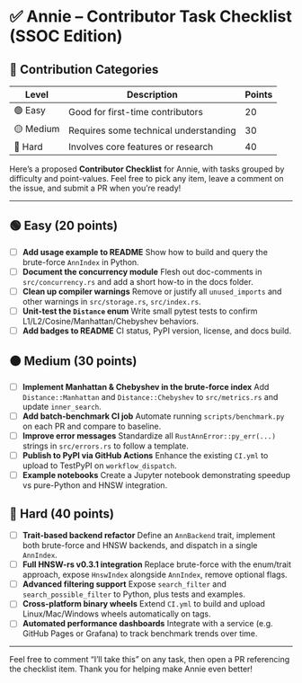 

# ✅ Annie – Contributor Task Checklist (SSOC Edition)



## 📌 Contribution Categories

| Level     | Description                           | Points |
| --------- | ------------------------------------- | ------ |
| 🟢 Easy   | Good for first-time contributors      | 20     |
| 🟡 Medium | Requires some technical understanding | 30     |
| 🔴 Hard   | Involves core features or research    | 40     |

Here’s a proposed **Contributor Checklist** for Annie, with tasks grouped by difficulty and point-values. Feel free to pick any item, leave a comment on the issue, and submit a PR when you’re ready!

---

## 🟢 Easy (20 points)

* [ ] **Add usage example to README**
  Show how to build and query the brute-force `AnnIndex` in Python.
* [ ] **Document the concurrency module**
  Flesh out doc-comments in `src/concurrency.rs` and add a short how-to in the docs folder.
* [ ] **Clean up compiler warnings**
  Remove or justify all `unused_imports` and other warnings in `src/storage.rs`, `src/index.rs`.
* [ ] **Unit-test the `Distance` enum**
  Write small pytest tests to confirm L1/L2/Cosine/Manhattan/Chebyshev behaviors.
* [ ] **Add badges to README**
  CI status, PyPI version, license, and docs build.

## 🟠 Medium (30 points)

* [ ] **Implement Manhattan & Chebyshev in the brute-force index**
  Add `Distance::Manhattan` and `Distance::Chebyshev` to `src/metrics.rs` and update `inner_search`.
* [ ] **Add batch-benchmark CI job**
  Automate running `scripts/benchmark.py` on each PR and compare to baseline.
* [ ] **Improve error messages**
  Standardize all `RustAnnError::py_err(...)` strings in `src/errors.rs` to follow a template.
* [ ] **Publish to PyPI via GitHub Actions**
  Enhance the existing `CI.yml` to upload to TestPyPI on `workflow_dispatch`.
* [ ] **Example notebooks**
  Create a Jupyter notebook demonstrating speedup vs pure-Python and HNSW integration.

## 🔴 Hard (40 points)

* [ ] **Trait-based backend refactor**
  Define an `AnnBackend` trait, implement both brute-force and HNSW backends, and dispatch in a single `AnnIndex`.
* [ ] **Full HNSW-rs v0.3.1 integration**
  Replace brute-force with the enum/trait approach, expose `HnswIndex` alongside `AnnIndex`, remove optional flags.
* [ ] **Advanced filtering support**
  Expose `search_filter` and `search_possible_filter` to Python, plus tests and examples.
* [ ] **Cross-platform binary wheels**
  Extend `CI.yml` to build and upload Linux/Mac/Windows wheels automatically on tags.
* [ ] **Automated performance dashboards**
  Integrate with a service (e.g. GitHub Pages or Grafana) to track benchmark trends over time.

---

Feel free to comment “I’ll take this” on any task, then open a PR referencing the checklist item. Thank you for helping make Annie even better!
